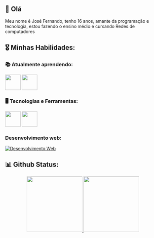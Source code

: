 ## 👋 Olá

<p>Meu nome é José Fernando, tenho 16 anos, amante da programação e tecnologia, estou fazendo o ensino médio e cursando Redes de computadores</p>

## 🎖️ Minhas Habilidades:

### 📚 Atualmente aprendendo:

<div>
  <img width="50" height="50" src="https://cdn.jsdelivr.net/gh/devicons/devicon@latest/icons/c/c-original.svg" />
  <img width="50" height="50" src="https://cdn.jsdelivr.net/gh/devicons/devicon@latest/icons/cplusplus/cplusplus-original.svg" />
</div>

### 🖥 Tecnologias e Ferramentas:

<div>
  <img width="50" height="50" src="https://cdn.jsdelivr.net/gh/devicons/devicon@latest/icons/javascript/javascript-original.svg" />
  <img width="50" height="50" src="https://cdn.jsdelivr.net/gh/devicons/devicon@latest/icons/vim/vim-original.svg" />
</div>
<!--
[![Linguagens](https://skillicons.dev/icons?i=lua,js,python,c,cpp,java)](https://skillicons.dev)
-->

### Desenvolvimento web:
[![Desenvolvimento Web](https://skillicons.dev/icons?i=html,css,js,ts,react,nodejs,express)](https://skillicons.dev)

## 📊 Github Status:

<div align="center">
  <a href="https://github.com/Fernando8796">
  <img loading="lazy" height="180em" src="https://github-readme-stats.vercel.app/api?username=Fernando8796&hide=stars&show_icons=true&theme=react&include_all_commits=true&count_private=true"/>
  <img loading="lazy" height="180em" src="https://github-readme-stats.vercel.app/api/top-langs/?username=Fernando8796&layout=compact&langs_count=7&theme=react"/>
</div>
